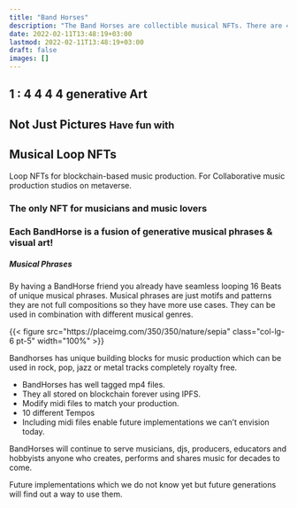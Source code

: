 ```yaml
---
title: "Band Horses"
description: "The Band Horses are collectible musical NFTs. There are 4444 of them tapping on the blockchain."
date: 2022-02-11T13:48:19+03:00
lastmod: 2022-02-11T13:48:19+03:00
draft: false
images: []
---
```

## 1 : 4 4 4 4 generative Art

## Not Just Pictures <small class="text-muted">Have fun with </small>

## Musical Loop NFTs

Loop NFTs for blockchain-based music production. For Collaborative music production studios on metaverse.

### The only NFT for musicians and music lovers

<div class="row">
    <div class="col-lg-6">
        <h3>Each BandHorse is a fusion of generative musical phrases & visual art!</h3>
        <h5>Musical Phrases</h5>
        <p>By having a BandHorse friend you already have seamless looping 16 Beats of unique musical phrases. Musical phrases are just motifs and patterns they are not full compositions so they have more use cases. They can be used in combination with different musical genres.</p>
    </div>
{{< figure src="https://placeimg.com/350/350/nature/sepia" class="col-lg-6 pt-5" width="100%" >}}
</div>

Bandhorses has unique building blocks for music production which can be used in rock, pop, jazz or metal tracks completely royalty free.

* BandHorses has well tagged mp4 files.
* They all stored on blockchain forever using IPFS.
* Modify midi files to match your production.
* 10 different Tempos
* Including midi files enable future implementations we can’t envision today.

BandHorses will continue to serve musicians, djs, producers, educators and hobbyists anyone who creates, performs and shares music for decades to come.

Future implementations which we do not know yet but future generations will find out a way to use them.
